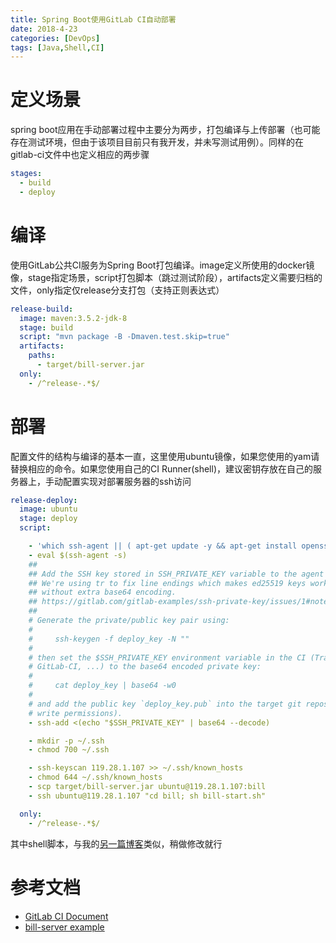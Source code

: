 ```yaml
---
title: Spring Boot使用GitLab CI自动部署
date: 2018-4-23
categories: [DevOps]
tags: [Java,Shell,CI]
---
```

# 定义场景
spring boot应用在手动部署过程中主要分为两步，打包编译与上传部署（也可能存在测试环境，但由于该项目目前只有我开发，并未写测试用例）。同样的在gitlab-ci文件中也定义相应的两步骤
```yml
stages:
  - build
  - deploy
```
<!-- more -->

# 编译
使用GitLab公共CI服务为Spring Boot打包编译。image定义所使用的docker镜像，stage指定场景，script打包脚本（跳过测试阶段），artifacts定义需要归档的文件，only指定仅release分支打包（支持正则表达式）
```yml
release-build:
  image: maven:3.5.2-jdk-8
  stage: build
  script: "mvn package -B -Dmaven.test.skip=true"
  artifacts:
    paths:
      - target/bill-server.jar
  only:
    - /^release-.*$/
```

# 部署
配置文件的结构与编译的基本一直，这里使用ubuntu镜像，如果您使用的yam请替换相应的命令。如果您使用自己的CI Runner(shell)，建议密钥存放在自己的服务器上，手动配置实现对部署服务器的ssh访问
```yml
release-deploy:
  image: ubuntu
  stage: deploy
  script:

    - 'which ssh-agent || ( apt-get update -y && apt-get install openssh-client git -y )'
    - eval $(ssh-agent -s)
    ##
    ## Add the SSH key stored in SSH_PRIVATE_KEY variable to the agent store
    ## We're using tr to fix line endings which makes ed25519 keys work
    ## without extra base64 encoding.
    ## https://gitlab.com/gitlab-examples/ssh-private-key/issues/1#note_48526556
    ##
    # Generate the private/public key pair using:
    #
    #     ssh-keygen -f deploy_key -N ""
    #
    # then set the $SSH_PRIVATE_KEY environment variable in the CI (Travis-CI,
    # GitLab-CI, ...) to the base64 encoded private key:
    #
    #     cat deploy_key | base64 -w0
    #
    # and add the public key `deploy_key.pub` into the target git repository (with
    # write permissions).
    - ssh-add <(echo "$SSH_PRIVATE_KEY" | base64 --decode)

    - mkdir -p ~/.ssh
    - chmod 700 ~/.ssh

    - ssh-keyscan 119.28.1.107 >> ~/.ssh/known_hosts
    - chmod 644 ~/.ssh/known_hosts
    - scp target/bill-server.jar ubuntu@119.28.1.107:bill
    - ssh ubuntu@119.28.1.107 "cd bill; sh bill-start.sh"

  only:
    - /^release-.*$/
```
其中shell脚本，与我的[另一篇博客](https://jiangtj.gitlab.io/2018/04/19/spring-boot-autorun-with-gitlab/)类似，稍做修改就行

# 参考文档
- [GitLab CI Document](https://docs.gitlab.com/ee/ci/)
- [bill-server example](https://gitlab.com/dream-room/bill-server/blob/master/.gitlab-ci.yml)
